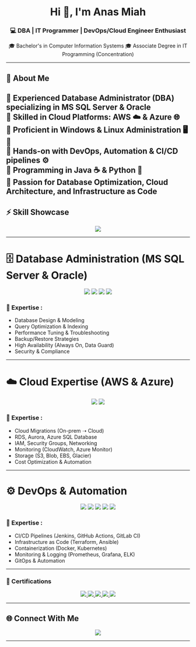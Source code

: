 <!-- Fancy GitHub Profile README -->

<h1 align="center">Hi 👋, I'm Anas Miah </h1>
<h3 align="center">💻 DBA | IT Programmer | DevOps/Cloud Engineer Enthusiast </h3>

<p align="center">
  🎓 Bachelor's in Computer Information Systems  
  🎓 Associate Degree in IT Programming (Concentration)  
</p>

---

## 🌟 About Me
🔹 Experienced **Database Administrator (DBA)** specializing in **MS SQL Server** & **Oracle**  
🔹 Skilled in **Cloud Platforms**: AWS ☁️ & Azure 🌐  
🔹 Proficient in **Windows & Linux Administration** 🖥️🐧  
🔹 Hands-on with **DevOps, Automation & CI/CD pipelines** ⚙️  
🔹 Programming in **Java** ☕ & **Python** 🐍  
🔹 Passion for **Database Optimization, Cloud Architecture, and Infrastructure as Code**
---
## ⚡ Skill Showcase

<p align="center">
  <img src="https://readme-typing-svg.herokuapp.com?size=22&duration=4000&color=00C7B7&center=true&vCenter=true&width=600&lines=MS+SQL+Server+%7C+Oracle+DBA;AWS+%7C+Azure+Cloud;DevOps+CI%2FCD+%7C+Terraform+%7C+Ansible;IT+Programmer+%7C+Database+Optimizer" />
</p>

---

# 🗄️ Database Administration (MS SQL Server & Oracle)
<p align="center">
  <img src="https://img.shields.io/badge/MS%20SQL%20Server-CC2927?style=for-the-badge&logo=microsoftsqlserver&logoColor=white" />
  <img src="https://img.shields.io/badge/Oracle-F80000?style=for-the-badge&logo=oracle&logoColor=white" />
  <img src="https://img.shields.io/badge/PL%2FSQL-blue?style=for-the-badge" />
  <img src="https://img.shields.io/badge/T-SQL-green?style=for-the-badge" />
</p>

### 🔑 Expertise :
- Database Design & Modeling  
- Query Optimization & Indexing  
- Performance Tuning & Troubleshooting  
- Backup/Restore Strategies  
- High Availability (Always On, Data Guard)  
- Security & Compliance  

---

# ☁️ Cloud Expertise (AWS & Azure)
<p align="center">
  <img src="https://img.shields.io/badge/AWS-232F3E?style=for-the-badge&logo=amazonaws&logoColor=FF9900" />
  <img src="https://img.shields.io/badge/Azure-0089D6?style=for-the-badge&logo=microsoftazure&logoColor=white" />
</p>

### 🔑 Expertise :
- Cloud Migrations (On-prem ➝ Cloud)  
- RDS, Aurora, Azure SQL Database  
- IAM, Security Groups, Networking  
- Monitoring (CloudWatch, Azure Monitor)  
- Storage (S3, Blob, EBS, Glacier)  
- Cost Optimization & Automation  

---

# ⚙️ DevOps & Automation
<p align="center">
  <img src="https://img.shields.io/badge/Jenkins-D24939?style=for-the-badge&logo=jenkins&logoColor=white" />
  <img src="https://img.shields.io/badge/Terraform-844FBA?style=for-the-badge&logo=terraform&logoColor=white" />
  <img src="https://img.shields.io/badge/Ansible-000000?style=for-the-badge&logo=ansible&logoColor=white" />
  <img src="https://img.shields.io/badge/Docker-2496ED?style=for-the-badge&logo=docker&logoColor=white" />
  <img src="https://img.shields.io/badge/Kubernetes-326CE5?style=for-the-badge&logo=kubernetes&logoColor=white" />
</p>

### 🔑 Expertise :
- CI/CD Pipelines (Jenkins, GitHub Actions, GitLab CI)  
- Infrastructure as Code (Terraform, Ansible)  
- Containerization (Docker, Kubernetes)  
- Monitoring & Logging (Prometheus, Grafana, ELK)  
- GitOps & Automation  

---


### 🏅 Certifications  

<p align="center">
  <a href="https://aws.amazon.com/certification/certified-solutions-architect-associate/">
    <img src="https://img.shields.io/badge/AWS%20Solutions%20Architect%20–%20Associate-232F3E?style=for-the-badge&logo=amazonaws&logoColor=FF9900" />
  </a>
  
  <a href="https://www.comptia.org/certifications">
    <img src="https://img.shields.io/badge/CompTIA%20Certified-E82A27?style=for-the-badge&logo=comptia&logoColor=white" />
  </a>
  
  <a href="https://education.oracle.com/oracle-database-certification/">
    <img src="https://img.shields.io/badge/Oracle%20Database%20Certified-F80000?style=for-the-badge&logo=oracle&logoColor=white" />
  </a>
  
  <a href="https://learn.microsoft.com/en-us/certifications/">
    <img src="https://img.shields.io/badge/Microsoft%20SQL%20Server%20DBA-0078D4?style=for-the-badge&logo=microsoftsqlserver&logoColor=white" />
  </a>
  
  <a href="https://learn.microsoft.com/en-us/certifications/azure-fundamentals/">
    <img src="https://img.shields.io/badge/Azure%20Fundamentals-0089D6?style=for-the-badge&logo=microsoftazure&logoColor=white" />
  </a>
</p>

---

## 🌐 Connect With Me
<p align="center">
  <a href="mailto:mdmiah5010@gmail.com"><img src="https://img.shields.io/badge/Email-D14836?style=for-the-badge&logo=gmail&logoColor=white" /></a>
</p>

---
